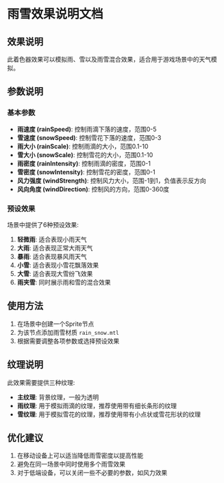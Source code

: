 # 雨雪效果说明文档

## 效果说明
此着色器效果可以模拟雨、雪以及雨雪混合效果，适合用于游戏场景中的天气模拟。

## 参数说明

### 基本参数
- **雨速度 (rainSpeed)**: 控制雨滴下落的速度，范围0-5
- **雪速度 (snowSpeed)**: 控制雪花下落的速度，范围0-3
- **雨大小 (rainScale)**: 控制雨滴的大小，范围0.1-10
- **雪大小 (snowScale)**: 控制雪花的大小，范围0.1-10
- **雨密度 (rainIntensity)**: 控制雨滴的密度，范围0-1
- **雪密度 (snowIntensity)**: 控制雪花的密度，范围0-1
- **风力强度 (windStrength)**: 控制风力大小，范围-1到1，负值表示反方向
- **风向角度 (windDirection)**: 控制风的方向，范围0-360度

### 预设效果
场景中提供了6种预设效果:
1. **轻微雨**: 适合表现小雨天气
2. **大雨**: 适合表现正常大雨天气
3. **暴雨**: 适合表现暴风雨天气
4. **小雪**: 适合表现小雪花飘落效果
5. **大雪**: 适合表现大雪纷飞效果
6. **雨夹雪**: 同时展示雨和雪的混合效果

## 使用方法
1. 在场景中创建一个Sprite节点
2. 为该节点添加雨雪材质 `rain_snow.mtl`
3. 根据需要调整各项参数或选择预设效果

## 纹理说明
此效果需要提供三种纹理:
- **主纹理**: 背景纹理，一般为透明
- **雨纹理**: 用于模拟雨滴的纹理，推荐使用带有细长条形的纹理
- **雪纹理**: 用于模拟雪花的纹理，推荐使用带有小点状或雪花形状的纹理

## 优化建议
1. 在移动设备上可以适当降低雨雪密度以提高性能
2. 避免在同一场景中同时使用多个雨雪效果
3. 对于低端设备，可以关闭一些不必要的参数，如风力效果 